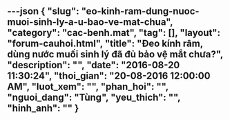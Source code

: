 ---json
{
    "slug": "eo-kinh-ram-dung-nuoc-muoi-sinh-ly-a-u-bao-ve-mat-chua",
    "category": "cac-benh.mat",
    "tag": [],
    "layout": "forum-cauhoi.html",
    "title": "Đeo kính râm, dùng nước muối sinh lý đã đủ bảo vệ mắt chưa?",
    "description": "",
    "date": "2016-08-20 11:30:24",
    "thoi_gian": "20-08-2016 12:00:00 AM",
    "luot_xem": "",
    "phan_hoi": "",
    "nguoi_dang": "Tùng",
    "yeu_thich": "",
    "hinh_anh": ""
}
---
